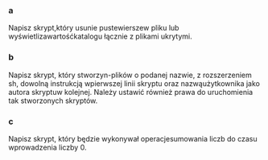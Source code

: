 ### a
Napisz  skrypt,który usunie  pustewierszew pliku lub wyświetlizawartośćkatalogu łącznie z plikami ukrytymi.
### b
Napisz skrypt, który stworzyn-plików o podanej nazwie, z rozszerzeniem sh, dowolną instrukcją wpierwszej  linii  skryptu  oraz  nazwąużytkownika jako autora skryptuw kolejnej. Należy ustawić również prawa do uruchomienia tak stworzonych skryptów.
### c
Napisz skrypt, który będzie wykonywał operacjesumowania  liczb  do  czasu wprowadzenia liczby 0.